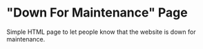 # "Down For Maintenance" Page

Simple HTML page to let people know that the website is down for maintenance.
